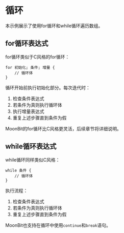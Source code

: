 # 循环

本示例展示了使用for循环和while循环遍历数组。

## for循环表达式

for循环类似于C风格的for循环：

```
for 初始化; 条件; 增量 {
    // 循环体
}
```

循环开始前执行初始化部分。每次迭代时：
1. 检查条件表达式
2. 若条件为真则执行循环体
3. 执行增量表达式
4. 重复上述步骤直到条件为假

MoonBit的for循环比C风格更灵活，后续章节将详细说明。

## while循环表达式

while循环同样类似C风格：

```
while 条件 {
    // 循环体
}
```

执行流程：
1. 检查条件表达式
2. 若条件为真则执行循环体
3. 重复上述步骤直到条件为假

MoonBit也支持在循环中使用`continue`和`break`语句。
